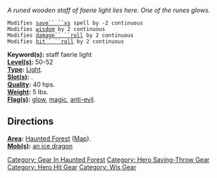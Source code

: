 *A runed wooden staff of faerie light lies here. One of the runes
glows.*

`Modifies `[`save`` ``vs`](Saving_Throw "wikilink")` spell by -2 continuous`  
`Modifies `[`wisdom`](Wisdom "wikilink")` by 2 continuous`  
`Modifies `[`damage`` ``roll`](Damage_Roll "wikilink")` by 2 continuous`  
`Modifies `[`hit`` ``roll`](Hit_Roll "wikilink")` by 2 continuous`

**Keyword(s):** staff faerie light  
**[Level(s)](Object_Level "wikilink"):** 50-52  
**[Type](:Category:_Object_Types "wikilink"):**
[Light](:Category:_Object_Types "wikilink").  
**[Slot(s)](Object_Slots "wikilink"):** <as light>.  
**[Quality](Object_Quality "wikilink"):** 40 hps.  
**[Weight](Object_Weight "wikilink"):** 5 lbs.  
**[Flag(s)](:Category:_Object_Flags "wikilink"):**
[glow](Glow_Flag "wikilink"), [magic](Magic_Flag "wikilink"),
[anti-evil](Anti-Evil_Flag "wikilink").  

## Directions

**[Area](:Category:_Areas "wikilink"):** [Haunted
Forest](:Category:_Haunted_Forest "wikilink")
([Map](Haunted_Forest_Map "wikilink")).  
**[Mob(s)](:Category:_Mobs "wikilink"):** [an ice
dragon](Ice_Dragon "wikilink")  

[Category: Gear In Haunted
Forest](Category:_Gear_In_Haunted_Forest "wikilink") [Category: Hero
Saving-Throw Gear](Category:_Hero_Saving-Throw_Gear "wikilink")
[Category: Hero Hit Gear](Category:_Hero_Hit_Gear "wikilink") [Category:
Wis Gear](Category:_Wis_Gear "wikilink")
